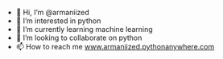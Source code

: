 - 👋 Hi, I’m @armaniized
- 👀 I’m interested in python
- 🌱 I’m currently learning machine learning 
- 💞️ I’m looking to collaborate on python
- 📫 How to reach me www.armaniized.pythonanywhere.com

<!---
armaniized/armaniized is a ✨ special ✨ repository because its `README.md` (this file) appears on your GitHub profile.
You can click the Preview link to take a look at your changes.
--->
